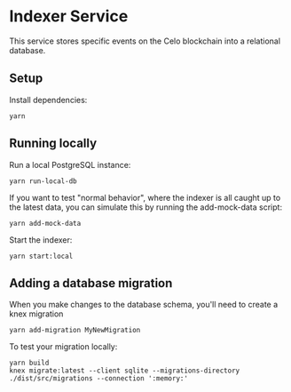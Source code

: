 # Indexer Service

This service stores specific events on the Celo blockchain into a
relational database.

## Setup

Install dependencies:

```
yarn
```

## Running locally

Run a local PostgreSQL instance:

```
yarn run-local-db
```

If you want to test "normal behavior", where the indexer is all caught up to the latest data, you can simulate this
by running the add-mock-data script:
```
yarn add-mock-data
```

Start the indexer:

```
yarn start:local
```

## Adding a database migration

When you make changes to the database schema, you'll need to create a knex migration
```shell
yarn add-migration MyNewMigration
```
To test your migration locally:
```shell
yarn build
knex migrate:latest --client sqlite --migrations-directory ./dist/src/migrations --connection ':memory:'
```
